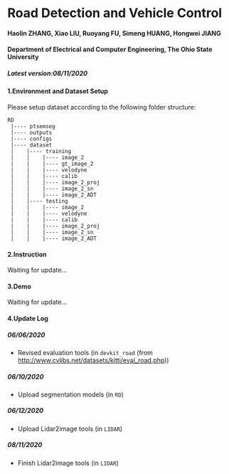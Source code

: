 # Road Detection and Vehicle Control
#### Haolin ZHANG, Xiao LIU, Ruoyang FU, Simeng HUANG, Hongwei JIANG
#### Department of Electrical and Computer Engineering, The Ohio State University
##### Latest version:08/11/2020

#### 1.Environment and Dataset Setup

Please setup dataset according to the following folder structure:
```
RD
 |---- ptsemseg
 |---- outputs
 |---- configs
 |---- dataset
 |    |---- training
 |    |    |---- image_2
 |    |    |---- gt_image_2
 |    |    |---- velodyne
 |    |    |---- calib
 |    |    |---- image_2_proj
 |    |    |---- image_2_sn
 |    |    |---- image_2_ADT
 |    |---- testing
 |    |    |---- image_2
 |    |    |---- velodyne
 |    |    |---- calib
 |    |    |---- image_2_proj
 |    |    |---- image_2_sn
 |    |    |---- image_2_ADT
```
#### 2.Instruction
Waiting for update...

#### 3.Demo
Waiting for update...

#### 4.Update Log

##### 06/06/2020
* Revised evaluation tools (in `devkit_road` (from http://www.cvlibs.net/datasets/kitti/eval_road.php))

##### 06/10/2020
* Upload segmentation models (in `RD`)

##### 06/12/2020
* Upload Lidar2image tools (in `LIDAR`)

##### 08/11/2020
* Finish Lidar2image tools (in `LIDAR`)

